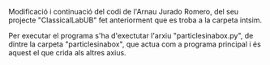 Modificació i continuació del codi de l'Arnau Jurado Romero, del seu projecte "ClassicalLabUB" fet anteriorment que es troba a la carpeta intsim.

Per executar el programa s'ha d'exectutar l'arxiu "particlesinabox.py", de dintre la carpeta "particlesinabox", que actua com a programa principal i és aquest el que crida als altres axius.
